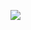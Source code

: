 ![](https://assets.simplotel.com/simplotel/image/upload/x_684,y_0,w_1544,h_1941,r_0,c_crop/q_80,w_1600,dpr_1,f_auto,fl_progressive,c_limit/essentia-luxury-hotel-indore/Citron_Bar_ndgfcu)
